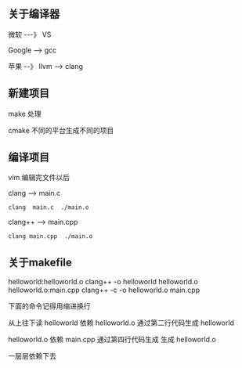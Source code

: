 ## 关于编译器


微软 ---》 VS

Google  -->  gcc 


苹果 --》 llvm --> clang



## 新建项目


make 处理 


cmake  不同的平台生成不同的项目



## 编译项目


vim 编辑完文件以后


clang --> main.c  
   
    clang  main.c  ./main.o


clang++ --> main.cpp


    clang main.cpp  ./main.o


## 关于makefile 


helloworld:helloworld.o
        clang++ -o helloworld helloworld.o
helloworld.o:main.cpp
        clang++ -c -o helloworld.o main.cpp


下面的命令记得用缩进换行 

从上往下读 helloworld 依赖 helloworld.o 通过第二行代码生成 helloworld

helloworld.o 依赖 main.cpp 通过第四行代码生成 生成 helloworld.o

一层层依赖下去




